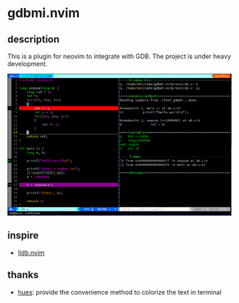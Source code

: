 # gdbmi.nvim

## description
This is a plugin for neovim to integrate with GDB. The project is under heavy development.

![](./snapshot.png)

## inspire

+ [lldb.nvim](https://github.com/critiqjo/lldb.nvim)

## thanks

+ [hues](https://github.com/prashnts/hues): provide the convenience method to colorize the text in terminal

